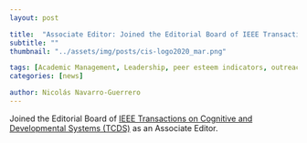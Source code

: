 ```yaml
---
layout: post

title:  "Associate Editor: Joined the Editorial Board of IEEE Transactions on Cognitive and Developmental Systems (TCDS)"
subtitle: ""
thumbnail: "../assets/img/posts/cis-logo2020_mar.png"

tags: [Academic Management, Leadership, peer esteem indicators, outreach, Editorial Board]
categories: [news]

author: Nicolás Navarro-Guerrero
---
```

Joined the Editorial Board of <a href="https://cis.ieee.org/publications/t-cognitive-and-developmental-systems" target="_blank">IEEE Transactions on Cognitive and Developmental Systems (TCDS)</a> as an Associate Editor.

<!--more-->

